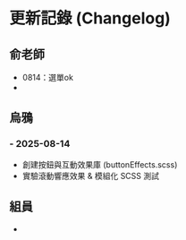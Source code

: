 # 更新記錄 (Changelog)
## 俞老師
- 0814：選單ok
- 
## 烏鴉
### - 2025-08-14
- 創建按鈕與互動效果庫 (buttonEffects.scss)
- 實驗滾動響應效果 & 模組化 SCSS 測試
## 組員
- 
